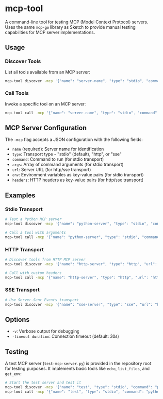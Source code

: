 # mcp-tool

A command-line tool for testing MCP (Model Context Protocol) servers. Uses the
same `mcp-go` library as Sketch to provide manual testing capabilities for MCP
server implementations.

## Usage

### Discover Tools

List all tools available from an MCP server:

```bash
mcp-tool discover -mcp '{"name": "server-name", "type": "stdio", "command": "./server"}'
```

### Call Tools

Invoke a specific tool on an MCP server:

```bash
mcp-tool call -mcp '{"name": "server-name", "type": "stdio", "command": "./server"}' tool_name '{"arg1": "value1"}'
```

## MCP Server Configuration

The `-mcp` flag accepts a JSON configuration with the following fields:

- `name` (required): Server name for identification
- `type`: Transport type - "stdio" (default), "http", or "sse"
- `command`: Command to run (for stdio transport)
- `args`: Array of command arguments (for stdio transport)
- `url`: Server URL (for http/sse transport)
- `env`: Environment variables as key-value pairs (for stdio transport)
- `headers`: HTTP headers as key-value pairs (for http/sse transport)

## Examples

### Stdio Transport

```bash
# Test a Python MCP server
mcp-tool discover -mcp '{"name": "python-server", "type": "stdio", "command": "python3", "args": ["server.py"]}'

# Call a tool with arguments
mcp-tool call -mcp '{"name": "python-server", "type": "stdio", "command": "python3", "args": ["server.py"]}' list_files '{"path": "/tmp"}'
```

### HTTP Transport

```bash
# Discover tools from HTTP MCP server
mcp-tool discover -mcp '{"name": "http-server", "type": "http", "url": "http://localhost:8080/mcp"}'

# Call with custom headers
mcp-tool call -mcp '{"name": "http-server", "type": "http", "url": "http://localhost:8080/mcp", "headers": {"Authorization": "Bearer token"}}' get_data '{}'
```

### SSE Transport

```bash
# Use Server-Sent Events transport
mcp-tool discover -mcp '{"name": "sse-server", "type": "sse", "url": "http://localhost:8080/mcp/sse"}'
```

## Options

- `-v`: Verbose output for debugging
- `-timeout duration`: Connection timeout (default: 30s)

## Testing

A test MCP server (`test-mcp-server.py`) is provided in the repository root for testing purposes. It implements basic tools like `echo`, `list_files`, and `get_env`:

```bash
# Start the test server and test it
mcp-tool discover -mcp '{"name": "test", "type": "stdio", "command": "python3", "args": ["test-mcp-server.py"]}'
mcp-tool call -mcp '{"name": "test", "type": "stdio", "command": "python3", "args": ["test-mcp-server.py"]}' echo '{"message": "Hello MCP!"}'
```
